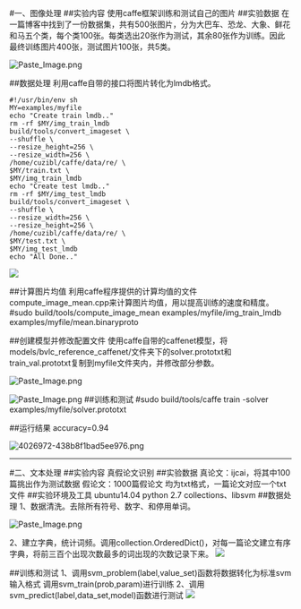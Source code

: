 #一、图像处理
##实验内容
使用caffe框架训练和测试自己的图片
##实验数据
在一篇博客中找到了一份数据集，共有500张图片，分为大巴车、恐龙、大象、鲜花和马五个类，每个类100张。每类选出20张作为测试，其余80张作为训练。因此最终训练图片400张，测试图片100张，共5类。


![Paste_Image.png](http://upload-images.jianshu.io/upload_images/4026972-9e7afdaee9fec3d0.png?imageMogr2/auto-orient/strip%7CimageView2/2/w/1240)

##数据处理
利用caffe自带的接口将图片转化为lmdb格式。

    #!/usr/bin/env sh
    MY=examples/myfile
    echo "Create train lmdb.."
    rm -rf $MY/img_train_lmdb
    build/tools/convert_imageset \
    --shuffle \
    --resize_height=256 \
    --resize_width=256 \
    /home/cuzibl/caffe/data/re/ \
    $MY/train.txt \
    $MY/img_train_lmdb
    echo "Create test lmdb.."
    rm -rf $MY/img_test_lmdb
    build/tools/convert_imageset \
    --shuffle \
    --resize_width=256 \
    --resize_height=256 \
    /home/cuzibl/caffe/data/re/ \
    $MY/test.txt \
    $MY/img_test_lmdb
    echo "All Done.."


![](http://upload-images.jianshu.io/upload_images/4026972-7ffe8e0ba9fb4c92.png?imageMogr2/auto-orient/strip%7CimageView2/2/w/1240)

##计算图片均值
利用caffe程序提供的计算均值的文件compute_image_mean.cpp来计算图片均值，用以提高训练的速度和精度。
    #sudo build/tools/compute_image_mean examples/myfile/img_train_lmdb examples/myfile/mean.binaryproto

##创建模型并修改配置文件
使用caffe自带的caffenet模型，将models/bvlc_reference_caffenet/文件夹下的solver.prototxt和train_val.prototxt复制到myfile文件夹内，并修改部分参数。


![Paste_Image.png](http://upload-images.jianshu.io/upload_images/4026972-5eb50bbed2050df7.png?imageMogr2/auto-orient/strip%7CimageView2/2/w/1240)

![Paste_Image.png](http://upload-images.jianshu.io/upload_images/4026972-2a733ddb4b7725db.png?imageMogr2/auto-orient/strip%7CimageView2/2/w/1240)
##训练和测试
    #sudo build/tools/caffe train -solver examples/myfile/solver.prototxt

##运行结果
accuracy=0.94

![4026972-438b8f1bad5ee976.png](http://upload-images.jianshu.io/upload_images/4026972-5a3e1621ee1fbf27.png?imageMogr2/auto-orient/strip%7CimageView2/2/w/1240)

***
#二、文本处理
##实验内容
真假论文识别
##实验数据
真论文：ijcai，将其中100篇挑出作为测试数据
假论文：1000篇假论文
均为txt格式，一篇论文对应一个txt文件
##实验环境及工具
ubuntu14.04
python 2.7
collections、libsvm
##数据处理
1、数据清洗。去除所有符号、数字、和停用单词。


![Paste_Image.png](http://upload-images.jianshu.io/upload_images/4026972-411a0aad93cfde09.png?imageMogr2/auto-orient/strip%7CimageView2/2/w/1240)

2、建立字典，统计词频。调用collection.OrderedDict()，对每一篇论文建立有序字典，将前三百个出现次数最多的词出现的次数记录下来。
![](http://upload-images.jianshu.io/upload_images/4026972-0df5120e1edf5dcc.png?imageMogr2/auto-orient/strip%7CimageView2/2/w/1240)

##训练和测试
1、调用svm_problem(label,value_set)函数将数据转化为标准svm输入格式
调用svm_train(prob,param)进行训练
2、调用svm_predict(label,data_set,model)函数进行测试
![](http://upload-images.jianshu.io/upload_images/4026972-21b6b368859391be.png?imageMogr2/auto-orient/strip%7CimageView2/2/w/1240)
